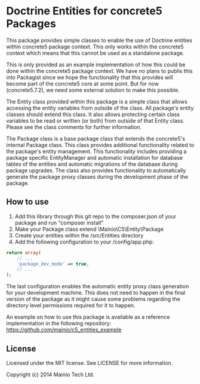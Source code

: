 # Doctrine Entities for concrete5 Packages

This package provides simple classes to enable the use of Doctrine entities
within concrete5 package context. This only works within the concrete5 context
which means that this cannot be used as a standalone package.

This is only provided as an example implementation of how this could be done
within the concrete5 package context. We have no plans to publis this into
Packagist since we hope the functionality that this provides will become part
of the concrete5 core at some point. But for now (concrete5.7.2), we need some
external solution to make this possible.

The Entity class provided within this package is a simple class that allows
accessing the entity variables from outside of the class. All package's entity
classes should extend this class. It also allows protecting certain class
variables to be read or written (or both) from outside of that Entity class.
Please see the class comments for further information.

The Package class is a base package class that extends the concrete5's internal
Package class. This class provides additional functionality related to the
package's entity management. This functionality includes providing a package
specific EntityManager and automatic installation for database tables of the
entities and automatic migrations of the database during package upgrades. The
class also provides functionality to automatically generate the package proxy
classes during the development phase of the package.


## How to use

1. Add this library through this git repo to the composer.json of your package
   and run "composer install"
2. Make your Package class extend \Mainio\C5\Entity\Package
3. Create your entities within the /src/Entities directory
4. Add the following configuration to your /config/app.php:
```php
return array(
    // ...
    'package_dev_mode' => true,
    // ...
);
```

The last configuration enables the automatic entity proxy class generation for
your development machine. This does not need to happen in the final version of
the package as it might cause some problems regarding the directory level
permissions required for it to happen.

An example on how to use this package is available as a reference
implementation in the following repository:
https://github.com/mainio/c5_entities_example


## License

Licensed under the MIT license. See LICENSE for more information.

Copyright (c) 2014 Mainio Tech Ltd.
